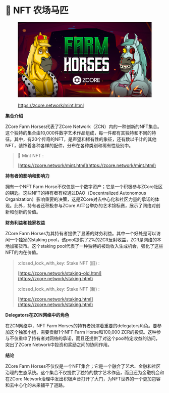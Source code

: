 # 🐎 NFT 农场马匹

<figure><img src="../.gitbook/assets/discord.jpg" alt=""><figcaption><p><a href="https://zcore.network/mint.html">https://zcore.network/mint.html</a></p></figcaption></figure>

**集合介绍**

ZCore Farm Horses代表了ZCore Network（ZCN）内的一种创新的NFT集合。这个独特的集合由10,000件数字艺术作品组成，每一件都有其独特和不同的特征。其中，有20个传奇的NFT，是声望和稀有性的象征，还有数以千计的其他NFT，装饰着各种各样的配件，分布在各种类别和稀有性级别中。

> :racehorse: Mint NFT :&#x20;
>
> [https://zcore.network/mint.html](https://zcore.network/mint.html)

**持有者的影响和影响力**

拥有一个NFT Farm Horse不仅仅是一个数字资产；它是一个积极参与ZCore社区的钥匙。这些NFT的持有者有权通过DAO（Decentralized Autonomous Organization）影响重要的决策，这是ZCore对去中心化和社区力量的承诺的体现。此外，持有者还积极参与ZCore AI平台举办的艺术锦标赛，展示了网络对创新和创新的价值。

**财务利益和独家权益**

ZCore Farm Horses为其持有者提供了显著的财务利益。其中一个好处是可以访问一个独家的staking pool，该pool提供了2%的ZCR反射收益，ZCR是网络的本地加密货币。这个staking pool代表了一种独特的被动收入生成机会，强化了这些NFT的内在价值。

> :closed\_lock\_with\_key: Stake NFT (旧) :&#x20;
>
> [https://zcore.network/staking-old.html](https://zcore.network/staking.html)
>
>
>
> :closed\_lock\_with\_key: Stake NFT (新) :&#x20;
>
> [https://zcore.network/staking.html](https://zcore.network/staking.html)

**Delegators在ZCN网络中的角色**

在ZCN网络中，NFT Farm Horses的持有者扮演着重要的delegators角色。要参加这个独家小组，需要贡献1个NFT Farm Horse和100,000 ZCR的投资。这种参与不仅重申了持有者对网络的承诺，而且还提供了对这个pool特定收益的访问，突出了ZCore Network中投资和奖励之间的协同作用。

**结论**

ZCore Farm Horses不仅仅是一个NFT集合；它是一个融合了艺术、金融和社区治理的生态系统。这个集合不仅提供了独特的数字艺术作品，而且还为金融机会和在ZCore Network治理中发出积极声音打开了大门，为NFT世界的一个更加包容和去中心化的未来铺平了道路。
